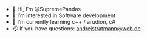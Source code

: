 - 👋 Hi, I’m @SupremePandas
- 👀 I’m interested in Software development
- 🌱 I’m currently learning c++ / arudion, c#
- 📫 If you have questions: andrejstratmann@web.de

<!---
SupremePandas/SupremePandas is a ✨ special ✨ repository because its `README.md` (this file) appears on your GitHub profile.
You can click the Preview link to take a look at your changes.
--->
